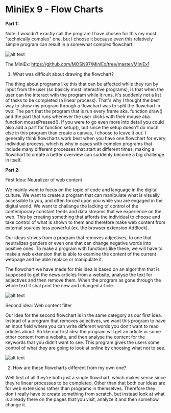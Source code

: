# MiniEx 9 - Flow Charts

**Part 1:**

Note: I wouldn't exactly call the program I have chosen for this my most "technically complex" one, but I choose it because even this relatively simple program can result in a somewhat complex flowchart:

![alt text](https://github.com/MOSN97/MiniEx/blob/master/MiniEx7/Screenshot_13.png)

The MiniEx: https://github.com/MOSN97/MiniEx/tree/master/MiniEx1

1. What was difficult about drawing the flowchart?

The thing about programs like this that can be affected while they run by input from the user (so basicly most interactive programs), is that when the user can the interact with the program while it runs, it's suddenly not a list of tasks to be completed (a linear process). That's why I thought the best way to show my program through a flowchart was to split the flowchart in two: The part that the program that is run every frame aka. function draw() and the part that runs whenever the user clicks with their mouse aka. function mousePressed(). If you were to go even more into detail you could also add a part for function setup(), but since the setup doesn't do much else in this program than create a canvas, I choose to leave it out. I generally think flowcharts work best when you have one flowchart for every individual process, which is why in cases with complex programs that include many different processes that start at different times, making a flowchart to create a better overview can suddenly become a big challenge in itself.

**Part 2:**

First Idea: Neuralizer of web content

We mainly want to focus on the topic of code and language in the digital culture. We want to create a program that can manipulate what is visually accessible to you, and often forced upon you while you are engaged in the digital world. We want to challange the lacking of control of the contemporary constant feeds and data streams that we experience on the web. This by creating something that affords the individual to choose and take control of what is shown to them and therefore make web content from external sources less powerful (ex. the browser extension AdBlock).

Our ideas strives from a program that removes adjectives, to one that neutralizes genders or even one that can change negative words into positive ones. To make a program with functions like these, we will have to make a web extension that is able to examine the content of the current webpage and be able replace or manipulate it.

The flowchart we have made for this idea is based on an algorithm that is supposed to get the news articles from a website, analyse the text for adjectives and then remove them. When the program as gone through the whole text it shal print the new and changed article.

![alt text](https://github.com/MOSN97/MiniEx/blob/master/MiniEx7/Flowchart.png)

Second idea: Web content filter

Our idea for the second flowchart is in the same category as our first idea. Instead of a program that removes adjectives, we want this program to have an input field where you can write different words you don’t want to read articles about. So like our first idea the program will get an article or some other content from a website, and then analyse the content for the keywords that you didn’t want to see. This program gives the users some control of what they are going to look at online by choosing what not to see.

![alt text](https://github.com/MOSN97/MiniEx/blob/master/MiniEx7/Flowchart2.png)

2. How are these flowcharts different from my own one?

Well first of all they're both just a single flowchart, which makes sense since they're linear processes to be completed. Other than that both our ideas are for web extensions rather than programs in themselves. Therefore they don't really have to create something from scratch, but instead look at what is already there on the pages that you visit, analyze it and then somehow change it.
